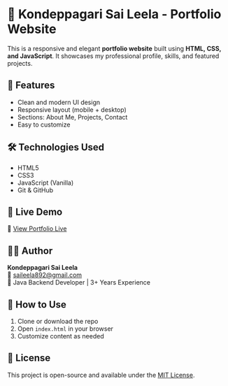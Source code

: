 # 💼 Kondeppagari Sai Leela - Portfolio Website

This is a responsive and elegant **portfolio website** built using **HTML, CSS, and JavaScript**. It showcases my professional profile, skills, and featured projects.

## 🌟 Features

- Clean and modern UI design
- Responsive layout (mobile + desktop)
- Sections: About Me, Projects, Contact
- Easy to customize

## 🛠️ Technologies Used

- HTML5
- CSS3
- JavaScript (Vanilla)
- Git & GitHub

## 🚀 Live Demo

🔗 [View Portfolio Live](https://saileela1050.github.io/portfolio-site/)




## 🙋‍♀️ Author

**Kondeppagari Sai Leela**  
📧 saileela892@gmail.com  
💼 Java Backend Developer | 3+ Years Experience

## 📌 How to Use

1. Clone or download the repo
2. Open `index.html` in your browser
3. Customize content as needed

## 📃 License

This project is open-source and available under the [MIT License](LICENSE).
